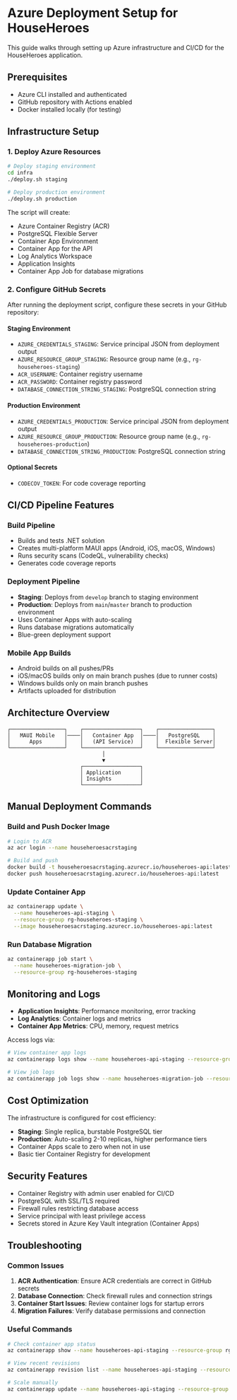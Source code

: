 # Azure Deployment Setup for HouseHeroes

This guide walks through setting up Azure infrastructure and CI/CD for the HouseHeroes application.

## Prerequisites

- Azure CLI installed and authenticated
- GitHub repository with Actions enabled
- Docker installed locally (for testing)

## Infrastructure Setup

### 1. Deploy Azure Resources

```bash
# Deploy staging environment
cd infra
./deploy.sh staging

# Deploy production environment  
./deploy.sh production
```

The script will create:
- Azure Container Registry (ACR)
- PostgreSQL Flexible Server
- Container App Environment
- Container App for the API
- Log Analytics Workspace
- Application Insights
- Container App Job for database migrations

### 2. Configure GitHub Secrets

After running the deployment script, configure these secrets in your GitHub repository:

#### Staging Environment
- `AZURE_CREDENTIALS_STAGING`: Service principal JSON from deployment output
- `AZURE_RESOURCE_GROUP_STAGING`: Resource group name (e.g., `rg-househeroes-staging`)
- `ACR_USERNAME`: Container registry username
- `ACR_PASSWORD`: Container registry password
- `DATABASE_CONNECTION_STRING_STAGING`: PostgreSQL connection string

#### Production Environment
- `AZURE_CREDENTIALS_PRODUCTION`: Service principal JSON from deployment output
- `AZURE_RESOURCE_GROUP_PRODUCTION`: Resource group name (e.g., `rg-househeroes-production`)
- `DATABASE_CONNECTION_STRING_PRODUCTION`: PostgreSQL connection string

#### Optional Secrets
- `CODECOV_TOKEN`: For code coverage reporting

## CI/CD Pipeline Features

### Build Pipeline
- Builds and tests .NET solution
- Creates multi-platform MAUI apps (Android, iOS, macOS, Windows)
- Runs security scans (CodeQL, vulnerability checks)
- Generates code coverage reports

### Deployment Pipeline
- **Staging**: Deploys from `develop` branch to staging environment
- **Production**: Deploys from `main`/`master` branch to production environment
- Uses Container Apps with auto-scaling
- Runs database migrations automatically
- Blue-green deployment support

### Mobile App Builds
- Android builds on all pushes/PRs
- iOS/macOS builds only on main branch pushes (due to runner costs)
- Windows builds only on main branch pushes
- Artifacts uploaded for distribution

## Architecture Overview

```
┌─────────────────┐    ┌──────────────────┐    ┌─────────────────┐
│   MAUI Mobile   │────│   Container App  │────│   PostgreSQL    │
│      Apps       │    │   (API Service)  │    │  Flexible Server│
└─────────────────┘    └──────────────────┘    └─────────────────┘
                              │
                              ▼
                       ┌──────────────────┐
                       │ Application      │
                       │ Insights         │
                       └──────────────────┘
```

## Manual Deployment Commands

### Build and Push Docker Image
```bash
# Login to ACR
az acr login --name househeroesacrstaging

# Build and push
docker build -t househeroesacrstaging.azurecr.io/househeroes-api:latest .
docker push househeroesacrstaging.azurecr.io/househeroes-api:latest
```

### Update Container App
```bash
az containerapp update \
  --name househeroes-api-staging \
  --resource-group rg-househeroes-staging \
  --image househeroesacrstaging.azurecr.io/househeroes-api:latest
```

### Run Database Migration
```bash
az containerapp job start \
  --name househeroes-migration-job \
  --resource-group rg-househeroes-staging
```

## Monitoring and Logs

- **Application Insights**: Performance monitoring, error tracking
- **Log Analytics**: Container logs and metrics
- **Container App Metrics**: CPU, memory, request metrics

Access logs via:
```bash
# View container app logs
az containerapp logs show --name househeroes-api-staging --resource-group rg-househeroes-staging --follow

# View job logs
az containerapp job logs show --name househeroes-migration-job --resource-group rg-househeroes-staging
```

## Cost Optimization

The infrastructure is configured for cost efficiency:
- **Staging**: Single replica, burstable PostgreSQL tier
- **Production**: Auto-scaling 2-10 replicas, higher performance tiers
- Container Apps scale to zero when not in use
- Basic tier Container Registry for development

## Security Features

- Container Registry with admin user enabled for CI/CD
- PostgreSQL with SSL/TLS required
- Firewall rules restricting database access
- Service principal with least privilege access
- Secrets stored in Azure Key Vault integration (Container Apps)

## Troubleshooting

### Common Issues
1. **ACR Authentication**: Ensure ACR credentials are correct in GitHub secrets
2. **Database Connection**: Check firewall rules and connection strings
3. **Container Start Issues**: Review container logs for startup errors
4. **Migration Failures**: Verify database permissions and connection

### Useful Commands
```bash
# Check container app status
az containerapp show --name househeroes-api-staging --resource-group rg-househeroes-staging

# View recent revisions
az containerapp revision list --name househeroes-api-staging --resource-group rg-househeroes-staging

# Scale manually
az containerapp update --name househeroes-api-staging --resource-group rg-househeroes-staging --min-replicas 2
```